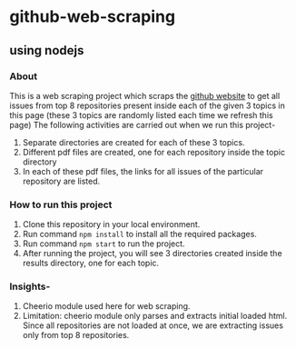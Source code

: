 # github-web-scraping
## using nodejs

### About
This is a web scraping project which scraps the [github website](https://github.com/topics) to get all issues from top 8 repositories present inside each of the given 3 topics in this page (these 3 topics are randomly listed each time we refresh this page)
The following  activities are carried out when we run this project-
1. Separate directories are created for each of these 3 topics.
2. Different pdf files  are created, one for each repository inside the topic directory
3. In each of these pdf files, the links for all issues of the particular repository are listed. 


### How to run this project
1. Clone this repository in your local environment.
2. Run command `npm install` to install all the required packages.
3. Run command `npm start` to run the project.
4. After running the project, you will see 3 directories created inside the results directory, one for each topic.


### Insights-

1. Cheerio module used here for web scraping.
2. Limitation: cheerio module only parses and extracts initial loaded html. Since all repositories are not loaded at once, we are extracting issues only from top 8 repositories.
